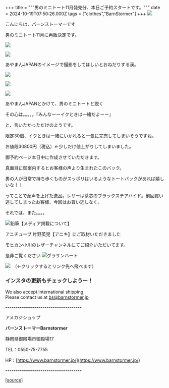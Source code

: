 +++
title = """男のミニトート11月発売分、本日ご予約スタートです。"""
date = 2024-10-19T07:50:26.000Z
tags = ["clothes","BarnStormer"]
+++
[![](https://stat.ameba.jp/user_images/20231023/16/barnstormer-go/b2/03/p/o0420015015354743273.png)](https://ameblo.jp/barnstormer-go/entry-12825670498.html)

こんにちは、バーンストーマーです

男のミニトート11月に再販決定です。

[![](https://stat.ameba.jp/user_images/20241019/16/barnstormer-go/ae/12/j/o0466070015499769914.jpg)](https://stat.ameba.jp/user_images/20241019/16/barnstormer-go/ae/12/j/o0466070015499769914.jpg)

[![](https://stat.ameba.jp/user_images/20241019/16/barnstormer-go/3d/85/j/o0466070015499769917.jpg)](https://stat.ameba.jp/user_images/20241019/16/barnstormer-go/3d/85/j/o0466070015499769917.jpg)

あやまんJAPANのイメージで撮影をしてほしいとおねだりする漢。

[![](https://stat.ameba.jp/user_images/20241019/16/barnstormer-go/18/e2/j/o0466070015499769919.jpg)](https://stat.ameba.jp/user_images/20241019/16/barnstormer-go/18/e2/j/o0466070015499769919.jpg)

[![](https://stat.ameba.jp/user_images/20241019/16/barnstormer-go/0a/56/j/o0466070015499769920.jpg)](https://stat.ameba.jp/user_images/20241019/16/barnstormer-go/0a/56/j/o0466070015499769920.jpg)

[![](https://stat.ameba.jp/user_images/20241019/16/barnstormer-go/d4/92/j/o0466070015499769921.jpg)](https://stat.ameba.jp/user_images/20241019/16/barnstormer-go/d4/92/j/o0466070015499769921.jpg)

あやまんJAPANとかけて、男のミニトートと説く

その心は。。。。。『みんなーーイクときは一緒だよーー』

と、言いたかっただけのようです。

限定30個、イクときは一緒にいかれると一気に完売してしまいそうですね。

お値段30800円（税込）←少しだけ値上がりしてしまいました。

御予約ページ本日中に作成させていただきます。

真面目に御案内するとお客様の声より生まれたこのバック。

男の人が日常で持ち歩くものがスッポリはいるようなトートバックがあれば嬉しいな！！

ってことで産声を上げた逸品。レザーは茶芯のブラックステアハイド。前回買い逃してしまったお客様、今回はお買い逃しなく。

それでは、また。。。。

![鉛筆](https://stat100.ameba.jp/blog/ucs/img/char/char3/519.png)【メディア掲載について】

アニチューブ 片野英児【アニキ】にご取材いただきました

モヒカン小川のレザーチャンネルにてご紹介いただいてます。

是非ご覧ください ![グラサンハート](https://stat100.ameba.jp/blog/ucs/img/char/char3/148.png)

[![](https://stat.ameba.jp/user_images/20230412/16/barnstormer-go/6a/23/p/o0108010815269242493.png)](https://www.instagram.com/barnstormer_daily/)　（←クリックするとリンク先へ飛べます）

### インスタの更新もチェックしようー！

We also accept international shipping,  
Please contact us at bs@barnstormer.jp

**\-------------------------------------**

アメカジショップ

**バーンストーマーBarnstormer**

静岡県御殿場市御殿場17

TEL：0550-75-7755

HP：[https://www.barnstormer.jp/](https://www.barnstormer.jp/)

**\-------------------------------------**

[[source]](https://ameblo.jp/barnstormer-go/entry-12871862322.html)
